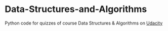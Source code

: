 # Data-Structures-and-Algorithms
Python code for quizzes of course Data Structures & Algorithms on [Udacity](https://classroom.udacity.com/courses/ud513)
